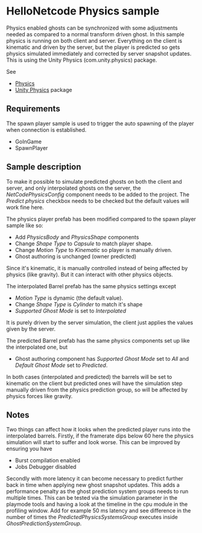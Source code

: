 # HelloNetcode Physics sample

Physics enabled ghosts can be synchronized with some adjustments needed as compared to a normal transform driven ghost. In this sample physics is running on both client and server. Everything on the client is kinematic and driven by the server, but the player is predicted so gets physics simulated immediately and corrected by server snapshot updates. This is using the Unity Physics (com.unity.physics) package.

See

* [Physics](https://docs.unity3d.com/Packages/com.unity.netcode@latest?subfolder=/manual/physics.html)
* [Unity Physics](https://docs.unity3d.com/Packages/com.unity.netcode@latest?subfolder=/manual/TableOfContents.html) package

## Requirements

The spawn player sample is used to trigger the auto spawning of the player when connection is established.

* GoInGame
* SpawnPlayer

## Sample description

To make it possible to simulate predicted ghosts on both the client and server, and only interpolated ghosts on the server, the _NetCodePhysicsConfig_ component needs to be added to the project. The _Predict physics_ checkbox needs to be checked but the default values will work fine here.

The physics player prefab has been modified compared to the spawn player sample like so:

* Add _PhysicsBody_ and _PhysicsShape_ components
* Change _Shape Type_ to _Capsule_ to match player shape.
* Change _Motion Type_ to _Kinematic_ so player is manually driven.
* Ghost authoring is unchanged (owner predicted)

Since it's kinematic, it is manually controlled instead of being affected by physics (like gravity). But it can interact with other physics objects.

The interpolated Barrel prefab has the same physics settings except

* _Motion Type_ is dynamic (the default value).
* Change _Shape Type_ is _Cylinder_ to match it's shape
* _Supported Ghost Mode_ is set to _Interpolated_

It is purely driven by the server simulation, the client just applies the values given by the server.

The predicted Barrel prefab has the same physics components set up like the interpolated one, but 

* Ghost authoring component has _Supported Ghost Mode_ set to _All_ and _Default Ghost Mode_ set to _Predicted_.

In both cases (interpolated and predicted) the barrels will be set to kinematic on the client but predicted ones will have the simulation step manually driven from the physics prediction group, so will be affected by physics forces like gravity.

## Notes

Two things can affect how it looks when the predicted player runs into the interpolated barrels. Firstly, if the framerate dips below 60 here the physics simulation will start to suffer and look worse. This can be improved by ensuring you have

* Burst compilation enabled
* Jobs Debugger disabled

Secondly with more latency it can become necessary to predict further back in time when applying new ghost snapshot updates. This adds a performance penalty as the ghost prediction system groups needs to run multiple times. This can be tested via the simulation parameter in the playmode tools and having a look at the timeline in the cpu module in the profiling window. Add for example 50 ms latency and see difference in the number of times the _PredictedPhysicsSystemsGroup_ executes inside _GhostPredictionSystemGroup_.
